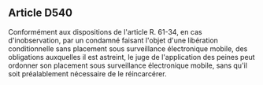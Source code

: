 Article D540
----
Conformément aux dispositions de l'article R. 61-34, en cas d'inobservation, par
un condamné faisant l'objet d'une libération conditionnelle sans placement sous
surveillance électronique mobile, des obligations auxquelles il est astreint, le
juge de l'application des peines peut ordonner son placement sous surveillance
électronique mobile, sans qu'il soit préalablement nécessaire de le
réincarcérer.
